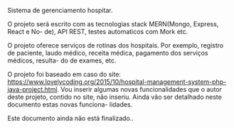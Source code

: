 Sistema de gerenciamento hospitar.


O projeto será escrito com as tecnologias stack MERN(Mongo, Express, React e No-
de), API REST, testes automaticos com Mork etc.

O projeto oferece serviços de rotinas dos hospitais. Por exemplo, registro de 
paciente, laudo médico, receita médica, pagamento dos serviços médicos, resulta-
do de exames,  etc.

O projeto foi baseado em caso do site: 
https://www.lovelycoding.org/2015/10/hospital-management-system-php-java-project.html. 
Vou inserir algumas novas funcionalidades que o autor deste projeto, contido no
site, não inseriu. Ainda vão ser detalhado neste documento estas novas funciona-
lidades.

Este documento ainda não está finalizado..
  
